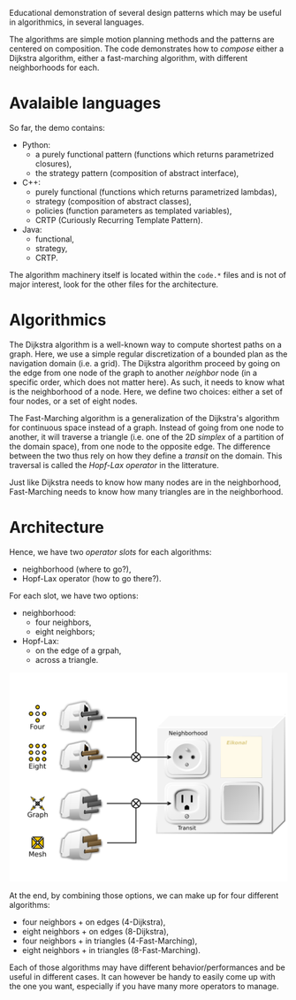 Educational demonstration of several design patterns which may be useful in algorithmics, in several languages.

The algorithms are simple motion planning methods
and the patterns are centered on composition.
The code demonstrates how to *compose* either a Dijkstra algorithm,
either a fast-marching algorithm, with different neighborhoods for each.


Avalaible languages
===================

So far, the demo contains:
- Python:
    - a purely functional pattern (functions which returns parametrized closures),
    - the strategy pattern (composition of abstract interface),
- C++:
    - purely functional (functions which returns parametrized lambdas),
    - strategy (composition of abstract classes),
    - policies (function parameters as templated variables),
    - CRTP (Curiously Recurring Template Pattern).
- Java:
    - functional,
    - strategy,
    - CRTP.

The algorithm machinery itself is located within the `code.*` files
and is not of major interest,
look for the other files for the architecture.


Algorithmics
============

The Dijkstra algorithm is a well-known way to compute shortest paths on a graph.
Here, we use a simple regular discretization of a bounded plan as the
navigation domain (i.e. a grid).
The Dijkstra algorithm proceed by going on the edge from one node of the graph
to another *neighbor* node (in a specific order, which does not matter here).
As such, it needs to know what is the neighborhood of a node.
Here, we define two choices: either a set of four nodes, or a set of eight
nodes.

The Fast-Marching algorithm is a generalization of the Dijkstra's algorithm
for continuous space instead of a graph.
Instead of going from one node to another, it will traverse a triangle
(i.e. one of the 2D *simplex* of a partition of the domain space),
from one node to the opposite edge.
The difference between the two thus rely on how they define a *transit* on the domain.
This traversal is called the *Hopf-Lax operator* in the litterature.

Just like Dijkstra needs to know how many nodes are in the neighborhood,
Fast-Marching needs to know how many triangles are in the neighborhood.


Architecture
============

Hence, we have two *operator slots* for each algorithms:
- neighborhood (where to go?),
- Hopf-Lax operator (how to go there?).

For each slot, we have two options:
- neighborhood:
    - four neighbors,
    - eight neighbors;
- Hopf-Lax:
    - on the edge of a grpah,
    - across a triangle.

![A diagram showing plugs going into slots](https://raw.githubusercontent.com/nojhan/algopattern/master/algopattern_operators.svg)

At the end, by combining those options, we can make up for four different
algorithms:
- four neighbors + on edges (4-Dijkstra),
- eight neighbors + on edges (8-Dijkstra),
- four neighbors + in triangles (4-Fast-Marching),
- eight neighbors + in triangles (8-Fast-Marching).

Each of those algorithms may have different behavior/performances and be useful
in different cases.
It can however be handy to easily come up with the one you want,
especially if you have many more operators to manage.

